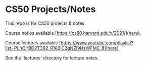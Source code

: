 # CS50 Projects/Notes

This repo is for CS50 projects & notes.

Course noties available [https://cs50.harvard.edu/x/2021/](here).

Course lectures available
[https://www.youtube.com/playlist?list=PLhQjrBD2T382_R182iC2gNZI9HzWFMC_8](here)

See the 'lectures' directory for lecture notes.
